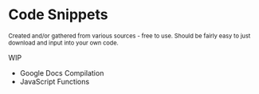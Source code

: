 # Code Snippets
<sup>Created and/or gathered from various sources - free to use. Should be fairly easy to just download and input into your own code.</sup>

WIP<ul>
  <li>Google Docs Compilation</li>
  <li>JavaScript Functions</li>
</ul>

